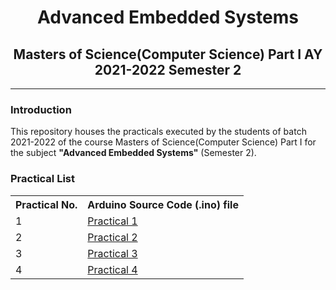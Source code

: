 # <center>Advanced Embedded Systems </center>

## <center>Masters of Science(Computer Science) Part I AY 2021-2022 Semester 2</center>

---

### Introduction

This repository houses the practicals executed by the students of batch 2021-2022 of the course Masters of Science(Computer Science) Part I for the subject **"Advanced Embedded Systems"** (Semester 2).

### Practical List
<table>
    <tr>
        <th>Practical No.</th>
        <th>Arduino Source Code (.ino) file</th>
    </tr>
    <tr>
        <td>1</td>
        <td><a href = "src/Practical 1.ino">Practical 1</a></td>
    </tr>
    <tr>
        <td>2</td>
        <td><a href = "src/Practical 2.ino">Practical 2</a></td>
    </tr>
    <tr>
        <td>3</td>
        <td><a href = "src/Practical 3.ino">Practical 3</a></td>
    </tr>
    <tr>
        <td>4</td>
        <td><a href = "src/Practical 4.ino">Practical 4</a></td>
    </tr>
</table>